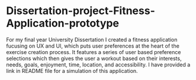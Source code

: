 # Dissertation-project-Fitness-Application-prototype
For my final year University Dissertation I created a fitness application fucusing on UX and UI, which puts user preferences at the heart of the exercise creation process. It features a series of user based preference selections which then gives the user a workout based on their interests, needs, goals, enjoyment, time, location, and accessibility. I have provided a link in README file for a simulation of this application.
